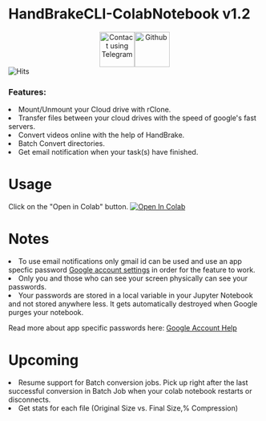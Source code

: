 # HandBrakeCLI-ColabNotebook v1.2
<center><a href="https://t.me/skghd1"><img src='https://upload.wikimedia.org/wikipedia/commons/8/82/Telegram_logo.svg' height="70" alt="Contact using Telegram"/></a><a href="https://github.com/SKGHD/Handy/"><img src='https://upload.wikimedia.org/wikipedia/commons/thumb/9/95/Font_Awesome_5_brands_github.svg/800px-Font_Awesome_5_brands_github.svg.png' height="70" alt="Github"/></a></center>
<img src="https://hitcounter.pythonanywhere.com/count/tag.svg?url=https%3A%2F%2Fgithub.com%2FSKGHD%2FHandy%2F" alt="Hits">
<br><b><h3>Features:</h3></b>
  <li>Mount/Unmount your Cloud drive with rClone.</li>
  <li>Transfer files between your cloud drives with the speed of google's fast servers.</li>
  <li>Convert videos online with the help of HandBrake.</li>
  <li>Batch Convert directories.</li>
  <li>Get email notification when your task(s) have finished.</li>
</ul> 


# Usage
Click on the "Open in Colab" button.
[![Open In Colab](https://colab.research.google.com/assets/colab-badge.svg)](https://colab.research.google.com/github/SKGHD/Handy/blob/master/HandBrakeCLI_Colab.ipynb)

# Notes
<li> To use email notifications only gmail id can be used and use an app specfic password <a href="https://myaccount.google.com/apppasswords">Google account settings</a> in order for the feature to work. </li> 
<li> Only you and those who can see your screen physically can see your passwords. </li>
<li> Your passwords are stored in a local variable in your Jupyter Notebook and not stored anywhere less. It gets automatically destroyed when Google purges your notebook. </li>
<p>Read more about app specific passwords here: <a href="https://support.google.com/accounts/answer/185833?hl=en">Google Account Help</a>


# Upcoming 
<li> Resume support for Batch conversion jobs. Pick up right after the last successful conversion in Batch Job when your colab notebook restarts or disconnects. </li>
<li>Get stats for each file (Original Size vs. Final Size,% Compression)</li>
